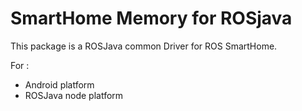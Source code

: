 # SmartHome Memory for ROSjava
This package is a ROSJava common Driver for ROS SmartHome.

For :
* Android platform
* ROSJava node platform 
